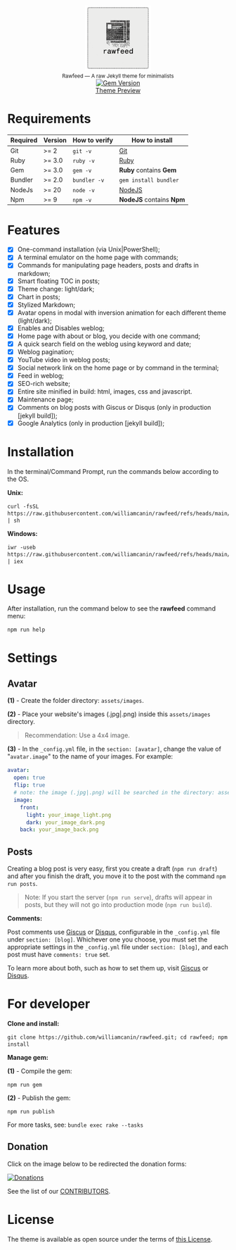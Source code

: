 <p align="center">
  <img src=".github/logo.png" alt="Rawfeed" width="150">
  <br>
  <small>Rawfeed — A raw Jekyll theme for minimalists</small>
  <br>
  <a href="https://badge.fury.io/rb/rawfeed"><img src="https://badge.fury.io/rb/rawfeed.svg?icon=si%3Arubygems" alt="Gem Version" height="18"></a>
  <br>
  <a href="https://williamcanin.github.io/rawfeed" target="_blank">Theme Preview</a>
</p>

# Requirements

| Required | Version | How to verify | How to install                    |
| -------- | ------- | ------------- | --------------------------------- |
| Git      | >= 2    | `git -v`      | [Git](http://git-scm.com/)        |
| Ruby     | >= 3.0  | `ruby -v`     | [Ruby](https://www.ruby-lang.org) |
| Gem      | >= 3.0  | `gem -v`      | **Ruby** contains **Gem**         |
| Bundler  | >= 2.0  | `bundler -v`  | `gem install bundler`             |
| NodeJs   | >= 20   | `node -v`     | [NodeJS](https://nodejs.org)      |
| Npm      | >= 9    | `npm -v`      | **NodeJS** contains **Npm**       |

# Features

- [x] One-command installation (via Unix|PowerShell);
- [x] A terminal emulator on the home page with commands;
- [x] Commands for manipulating page headers, posts and drafts in markdown;
- [x] Smart floating TOC in posts;
- [x] Theme change: light/dark;
- [x] Chart in posts;
- [x] Stylized Markdown;
- [x] Avatar opens in modal with inversion animation for each different theme (light/dark);
- [x] Enables and Disables weblog;
- [x] Home page with about or blog, you decide with one command;
- [x] A quick search field on the weblog using keyword and date;
- [x] Weblog pagination;
- [x] YouTube video in weblog posts;
- [x] Social network link on the home page or by command in the terminal;
- [x] Feed in weblog;
- [x] SEO-rich website;
- [x] Entire site minified in build: html, images, css and javascript.
- [x] Maintenance page;
- [x] Comments on blog posts with Giscus or Disqus (only in production [jekyll build]);
- [x] Google Analytics (only in production [jekyll build]);

# Installation

In the terminal/Command Prompt, run the commands below according to the OS.

**Unix:**

```shell
curl -fsSL https://raw.githubusercontent.com/williamcanin/rawfeed/refs/heads/main/tools/installer/unix/install.sh | sh
```

**Windows:**

```shell
iwr -useb https://raw.githubusercontent.com/williamcanin/rawfeed/refs/heads/main/tools/installer/win/install.ps1 | iex
```

# Usage

After installation, run the command below to see the **rawfeed** command menu:

```shell
npm run help
```

# Settings

## Avatar

**(1)** - Create the folder directory: `assets/images`.

**(2)** - Place your website's images (.jpg|.png) inside this `assets/images` directory.

> Recommendation: Use a 4x4 image.

**(3)** - In the `_config.yml` file, in the `section: [avatar]`, change the value of "`avatar.image`"
to the name of your images. For example:

```yml
avatar:
  open: true
  flip: true
  # note: the image (.jpg|.png) will be searched in the directory: assets/images/
  image:
    front:
      light: your_image_light.png
      dark: your_image_dark.png
    back: your_image_back.png
```

## Posts

Creating a blog post is very easy, first you create a draft (`npm run draft`) and after you finish
the draft, you move it to the post with the command `npm run posts`.

> Note: If you start the server (`npm run serve`), drafts will appear in posts, but they will not
go into production mode (`npm run build`).

**Comments:**

Post comments use [Giscus](https://giscus.app) or [Disqus](https://disqus.com),
configurable in the `_config.yml` file under `section: [blog]`. Whichever one you choose,
you must set the appropriate settings in the `_config.yml` file under `section: [blog]`, and
each post must have `comments: true` set.

To learn more about both, such as how to set them up, visit [Giscus](https://giscus.app) or
[Disqus](https://disqus.com).

# For developer

**Clone and install:**

```shell
git clone https://github.com/williamcanin/rawfeed.git; cd rawfeed; npm install
```

**Manage gem:**

**(1)** - Compile the gem:

```shell
npm run gem
```

**(2)** - Publish the gem:

```shell
npm run publish
```

For more tasks, see: `bundle exec rake --tasks`

## Donation

Click on the image below to be redirected the donation forms:

<div class="donate">
  <a href="https://github.com/williamcanin/donations/blob/main/README.md">
    <img width="160" height="100" src="https://raw.githubusercontent.com/williamcanin/donations/main/svg/donate/donate-hand.svg" alt="Donations"/>
  </a>
</div>

See the list of our [CONTRIBUTORS](CONTRIBUTING.md).

# License

The theme is available as open source under the terms of [this License](https://github.com/williamcanin/rawfeed/blob/dev/LICENSE.txt).
